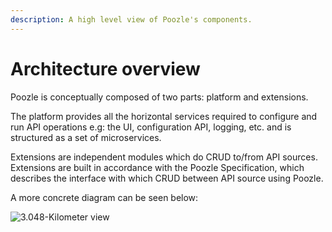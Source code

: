 ```yaml
---
description: A high level view of Poozle's components.
---
```


# Architecture overview

Poozle is conceptually composed of two parts: platform and extensions.

The platform provides all the horizontal services required to configure and run API operations e.g: the UI, configuration API, logging, etc. and is structured as a set of microservices.

Extensions are independent modules which do CRUD to/from API sources. Extensions are built in accordance with the Poozle Specification, which describes the interface with which CRUD between API source using Poozle.

A more concrete diagram can be seen below:

![3.048-Kilometer view](../../static/img/Architecture.svg)
